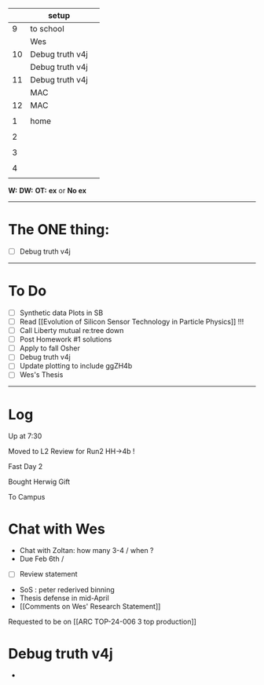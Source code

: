 
|     | setup           |     |
| --- | --------------- | --- |
| 9   | to school       |     |
|     | Wes             |     |
| 10  | Debug truth v4j |     |
|     | Debug truth v4j |     |
| 11  | Debug truth v4j |     |
|     | MAC             |     |
| 12  | MAC             |     |
|     |                 |     |
| 1   | home            |     |
|     |                 |     |
| 2   |                 |     |
|     |                 |     |
| 3   |                 |     |
|     |                 |     |
| 4   |                 |     |
|     |                 |     |

**W:**
**DW:**
**OT:**
**ex** or **No ex**

---
# The ONE thing: 
- [ ] Debug truth v4j

---
# To Do

- [ ] Synthetic data Plots in SB 
- [ ] Read [[Evolution of Silicon Sensor Technology in Particle Physics]] !!!
- [ ] Call Liberty mutual re:tree down
- [ ] Post Homework #1 solutions
- [ ] Apply to fall Osher
- [ ] Debug truth v4j
- [ ] Update plotting to include ggZH4b
- [ ]  Wes's Thesis

---

# Log

Up at 7:30 

Moved to L2 Review for Run2 HH->4b !

Fast Day 2

Bought Herwig Gift

To Campus

# Chat with Wes
- Chat with Zoltan: how many 3-4 / when ?
- Due Feb 6th / 
- [ ] Review statement
- SoS : peter rederived binning 
- Thesis defense in mid-April
- [[Comments on Wes' Research Statement]]

Requested to be on [[ARC TOP-24-006 3 top production]]


# Debug truth v4j
- 